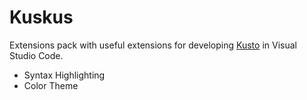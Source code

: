 # Kuskus

Extensions pack with useful extensions for developing [Kusto](https://aka.ms/kdocs) in Visual Studio Code.

- Syntax Highlighting
- Color Theme
